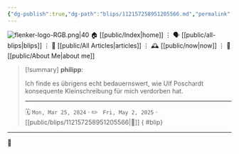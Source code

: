 ```yaml
---
{"dg-publish":true,"dg-path":"blips/112157258951205566.md","permalink":"/blips/112157258951205566/","title":"philipp on mastodon @ 2024-03-25"}
---
```



<div class="transclusion internal-embed is-loaded"><div class="markdown-embed">




![flenker-logo-RGB.png|40](/img/user/attachments/flenker-logo-RGB.png)
🏠 [[public/Index\|home]]  ⋮ 🗣️ [[public/all-blips\|blips]] ⋮  📝 [[public/All Articles\|articles]]  ⋮ 🕰️ [[public/now\|now]] ⋮ 🪪 [[public/About Me\|about me]]


</div></div>


> [!summary] **philipp**:
>
> Ich finde es übrigens echt bedauernswert, wie Ulf Poschardt konsequente Kleinschreibung für mich verdorben hat.
> - - -
>
> 🗓️ <code>Mon, Mar 25, 2024</code>  · ✏️ <code> Fri, May 2, 2025</code>  · [[public/blips/112157258951205566\|🔗]]
{ #blip}


- - -

 👾
